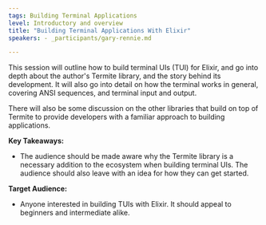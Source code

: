 ```yaml
---
tags: Building Terminal Applications
level: Introductory and overview
title: "Building Terminal Applications With Elixir"
speakers: - _participants/gary-rennie.md

---
```

This session will outline how to build terminal UIs (TUI) for Elixir, and go into depth about the author's Termite library, and the story behind its development. It will also go into detail on how the terminal works in general, covering ANSI sequences, and terminal input and output.

There will also be some discussion on the other libraries that build on top of Termite to provide developers with a familiar approach to building applications. 

**Key Takeaways:**
- The audience should be made aware why the Termite library is a necessary addition to the ecosystem when building terminal UIs. The audience should also leave with an idea for how they can get started.

**Target Audience:**
- Anyone interested in building TUIs with Elixir. It should appeal to beginners and intermediate alike.

